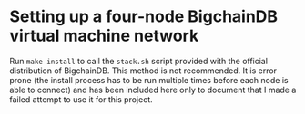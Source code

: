 # Setting up a four-node BigchainDB virtual machine network

Run `make install` to call the `stack.sh` script provided with the
official distribution of BigchainDB. This method is not recommended. It is
error prone (the install process has to be run multiple times before each
node is able to connect) and has been included here only to document that I
made a failed attempt to use it for this project.
